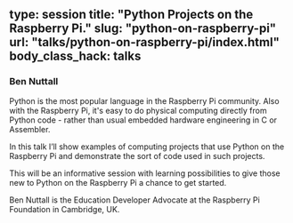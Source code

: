 type: session
title: "Python Projects on the Raspberry Pi."
slug: "python-on-raspberry-pi"
url: "talks/python-on-raspberry-pi/index.html"
body_class_hack: talks
---

### Ben Nuttall

Python is the most popular language in the Raspberry Pi
community. Also with the Raspberry Pi, it's easy to do physical
computing directly from Python code - rather than usual embedded
hardware engineering in C or Assembler.

In this talk I’ll show examples of computing projects that use Python
on the Raspberry Pi and demonstrate the sort of code used in such
projects.

This will be an informative session with learning possibilities to
give those new to Python on the Raspberry Pi a chance to get started.

Ben Nuttall is the Education Developer Advocate at the Raspberry Pi
Foundation in Cambridge, UK.
